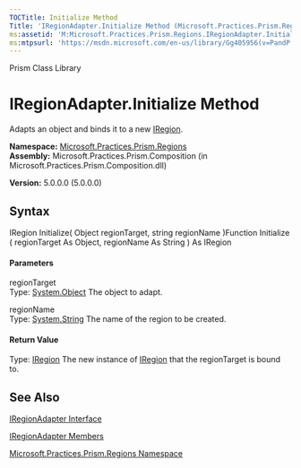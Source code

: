```yaml
---
TOCTitle: Initialize Method
Title: 'IRegionAdapter.Initialize Method (Microsoft.Practices.Prism.Regions)'
ms:assetid: 'M:Microsoft.Practices.Prism.Regions.IRegionAdapter.Initialize(System.Object,System.String)'
ms:mtpsurl: 'https://msdn.microsoft.com/en-us/library/Gg405956(v=PandP.50)'
---
```


Prism Class Library

IRegionAdapter.Initialize Method
====================================

Adapts an object and binds it to a new [IRegion](https://msdn.microsoft.com/t:microsoft.practices.prism.regions.iregion).

**Namespace:** [Microsoft.Practices.Prism.Regions](https://msdn.microsoft.com/n:microsoft.practices.prism.regions)
**Assembly:** Microsoft.Practices.Prism.Composition (in Microsoft.Practices.Prism.Composition.dll)

**Version:** 5.0.0.0 (5.0.0.0)

## Syntax


<span id="syntaxToggle"></span>IRegion Initialize( Object regionTarget, string regionName )Function Initialize ( regionTarget As Object, regionName As String ) As IRegion
#### Parameters

regionTarget  
Type: [System.Object](http://msdn2.microsoft.com/en-us/library/e5kfa45b)
The object to adapt.

regionName  
Type: [System.String](http://msdn2.microsoft.com/en-us/library/s1wwdcbf)
The name of the region to be created.

#### Return Value

Type: [IRegion](https://msdn.microsoft.com/t:microsoft.practices.prism.regions.iregion)
The new instance of [IRegion](https://msdn.microsoft.com/t:microsoft.practices.prism.regions.iregion) that the regionTarget is bound to.

See Also
--------


[IRegionAdapter Interface](https://msdn.microsoft.com/t:microsoft.practices.prism.regions.iregionadapter)

[IRegionAdapter Members](https://msdn.microsoft.com/allmembers.t:microsoft.practices.prism.regions.iregionadapter)

[Microsoft.Practices.Prism.Regions Namespace](https://msdn.microsoft.com/n:microsoft.practices.prism.regions)
